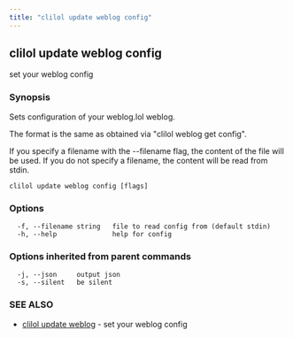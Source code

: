 ```yaml
---
title: "clilol update weblog config"
---
```

## clilol update weblog config

set your weblog config

### Synopsis

Sets configuration of your weblog.lol weblog.

The format is the same as obtained via "clilol weblog get config".

If you specify a filename with the --filename flag, the content of the file
will be used. If you do not specify a filename, the content will be read
from stdin.

```
clilol update weblog config [flags]
```

### Options

```
  -f, --filename string   file to read config from (default stdin)
  -h, --help              help for config
```

### Options inherited from parent commands

```
  -j, --json     output json
  -s, --silent   be silent
```

### SEE ALSO

* [clilol update weblog](clilol_update_weblog.md)	 - set your weblog config


